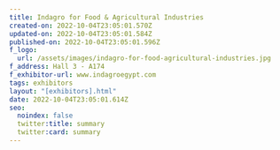 ```yaml
---
title: Indagro for Food & Agricultural Industries
created-on: 2022-10-04T23:05:01.570Z
updated-on: 2022-10-04T23:05:01.584Z
published-on: 2022-10-04T23:05:01.596Z
f_logo:
  url: /assets/images/indagro-for-food-agricultural-industries.jpg
f_address: Hall 3 - A174
f_exhibitor-url: www.indagroegypt.com
tags: exhibitors
layout: "[exhibitors].html"
date: 2022-10-04T23:05:01.614Z
seo:
  noindex: false
  twitter:title: summary
  twitter:card: summary
---
```

